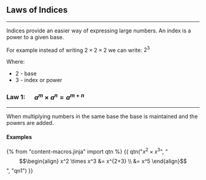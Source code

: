 ## Laws of Indices 
---

Indices provide an easier way of expressing large numbers. An index is a power to a given base.

For example instead of writing $2 \times 2 \times 2$ we can write: $2^3$

Where:

- $2$ - base 
- $3$ - index or power


### Law 1:  $\quad a^m \times a^n = a^{m+n}$
---
When multiplying numbers in the same base the base is maintained and the powers are added.


#### Examples

{% from "content-macros.jinja" import qtn %}
{{ qtn("$x^2 \times x^3$", "$$\begin{align} x^2 \times x^3 &= x^{2+3} \\ &= x^5 \end{align}$$", "qn1") }}